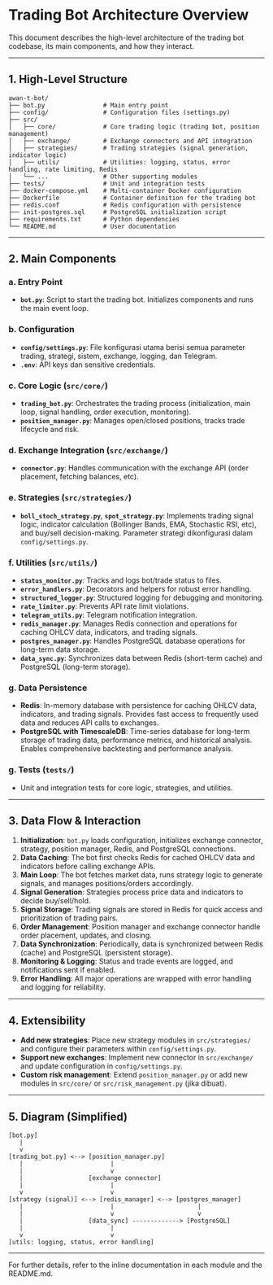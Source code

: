 # Trading Bot Architecture Overview

This document describes the high-level architecture of the trading bot codebase, its main components, and how they interact.

---

## 1. High-Level Structure

```
awan-t-bot/
├── bot.py                # Main entry point
├── config/               # Configuration files (settings.py)
├── src/
│   ├── core/             # Core trading logic (trading bot, position management)
│   ├── exchange/         # Exchange connectors and API integration
│   ├── strategies/       # Trading strategies (signal generation, indicator logic)
│   ├── utils/            # Utilities: logging, status, error handling, rate limiting, Redis
│   └── ...               # Other supporting modules
├── tests/                # Unit and integration tests
├── docker-compose.yml    # Multi-container Docker configuration
├── Dockerfile            # Container definition for the trading bot
├── redis.conf            # Redis configuration with persistence
├── init-postgres.sql     # PostgreSQL initialization script
├── requirements.txt      # Python dependencies
└── README.md             # User documentation
```

---

## 2. Main Components

### a. Entry Point
- **`bot.py`**: Script to start the trading bot. Initializes components and runs the main event loop.

### b. Configuration
- **`config/settings.py`**: File konfigurasi utama berisi semua parameter trading, strategi, sistem, exchange, logging, dan Telegram.
- **`.env`**: API keys dan sensitive credentials.

### c. Core Logic (`src/core/`)
- **`trading_bot.py`**: Orchestrates the trading process (initialization, main loop, signal handling, order execution, monitoring).
- **`position_manager.py`**: Manages open/closed positions, tracks trade lifecycle and risk.

### d. Exchange Integration (`src/exchange/`)
- **`connector.py`**: Handles communication with the exchange API (order placement, fetching balances, etc).

### e. Strategies (`src/strategies/`)
- **`boll_stoch_strategy.py`**, **`spot_strategy.py`**: Implements trading signal logic, indicator calculation (Bollinger Bands, EMA, Stochastic RSI, etc), and buy/sell decision-making. Parameter strategi dikonfigurasi dalam `config/settings.py`.

### f. Utilities (`src/utils/`)
- **`status_monitor.py`**: Tracks and logs bot/trade status to files.
- **`error_handlers.py`**: Decorators and helpers for robust error handling.
- **`structured_logger.py`**: Structured logging for debugging and monitoring.
- **`rate_limiter.py`**: Prevents API rate limit violations.
- **`telegram_utils.py`**: Telegram notification integration.
- **`redis_manager.py`**: Manages Redis connection and operations for caching OHLCV data, indicators, and trading signals.
- **`postgres_manager.py`**: Handles PostgreSQL database operations for long-term data storage.
- **`data_sync.py`**: Synchronizes data between Redis (short-term cache) and PostgreSQL (long-term storage).

### g. Data Persistence
- **Redis**: In-memory database with persistence for caching OHLCV data, indicators, and trading signals. Provides fast access to frequently used data and reduces API calls to exchanges.
- **PostgreSQL with TimescaleDB**: Time-series database for long-term storage of trading data, performance metrics, and historical analysis. Enables comprehensive backtesting and performance analysis.

### g. Tests (`tests/`)
- Unit and integration tests for core logic, strategies, and utilities.

---

## 3. Data Flow & Interaction

1. **Initialization**: `bot.py` loads configuration, initializes exchange connector, strategy, position manager, Redis, and PostgreSQL connections.
2. **Data Caching**: The bot first checks Redis for cached OHLCV data and indicators before calling exchange APIs.
3. **Main Loop**: The bot fetches market data, runs strategy logic to generate signals, and manages positions/orders accordingly.
4. **Signal Generation**: Strategies process price data and indicators to decide buy/sell/hold.
5. **Signal Storage**: Trading signals are stored in Redis for quick access and prioritization of trading pairs.
6. **Order Management**: Position manager and exchange connector handle order placement, updates, and closing.
7. **Data Synchronization**: Periodically, data is synchronized between Redis (cache) and PostgreSQL (persistent storage).
8. **Monitoring & Logging**: Status and trade events are logged, and notifications sent if enabled.
9. **Error Handling**: All major operations are wrapped with error handling and logging for reliability.

---

## 4. Extensibility
- **Add new strategies**: Place new strategy modules in `src/strategies/` and configure their parameters within `config/settings.py`.
- **Support new exchanges**: Implement new connector in `src/exchange/` and update configuration in `config/settings.py`.
- **Custom risk management**: Extend `position_manager.py` or add new modules in `src/core/` or `src/risk_management.py` (jika dibuat).

---

## 5. Diagram (Simplified)

```
[bot.py]
   |
   v
[trading_bot.py] <--> [position_manager.py]
   |                        |
   |                        v
   |                  [exchange connector]
   |                        |
   v                        v
[strategy (signal)] <--> [redis_manager] <--> [postgres_manager]
   |                        |                       |
   |                        v                       v
   |                  [data_sync] -------------> [PostgreSQL]
   |                        |
   v                        v
[utils: logging, status, error handling]
```

---

For further details, refer to the inline documentation in each module and the README.md.
